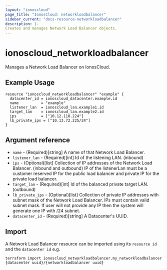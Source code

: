 ```yaml
---
layout: "ionoscloud"
page_title: "IonosCloud: networkloadbalancer"
sidebar_current: "docs-resource-networkloadbalancer"
description: |-
Creates and manages Network Load Balancer objects.
---
```


# ionoscloud_networkloadbalancer

Manages a Network Load Balancer  on IonosCloud.

## Example Usage

```hcl
resource "ionoscloud_networkloadbalancer" "example" {
  datacenter_id = ionoscloud_datacenter.example.id
  name          = "example"
  listener_lan  = ionoscloud_lan.example1.id
  target_lan    = ionoscloud_lan.example2.id
  ips           = ["10.12.118.224"]
  lb_private_ips = ["10.13.72.225/24"]
}
```

## Argument reference

- `name` - (Required)[string] A name of that Network Load Balancer.
- `listener_lan` - (Required)[int] Id of the listening LAN. (inbound)
- `ips` - (Optional)[list] Collection of IP addresses of the Network Load Balancer. (inbound and outbound) IP of the listenerLan must be a customer reserved IP for the public load balancer and private IP for the private load balancer.
- `target_lan` - (Required)[int] Id of the balanced private target LAN. (outbound)
- `lb_private_ips` - (Optional)[list] Collection of private IP addresses with subnet mask of the Network Load Balancer. IPs must contain valid subnet mask. If user will not provide any IP then the system will generate one IP with /24 subnet.
- `datacenter_id` - (Required)[string] A Datacenter's UUID.

## Import

A Network Load Balancer resource can be imported using its `resource id` and the `datacenter id` e.g.

```shell
terraform import ionoscloud_networkloadbalancer.my_networkloadbalancer {datacenter uuid}/{networkloadbalancer uuid}
```
